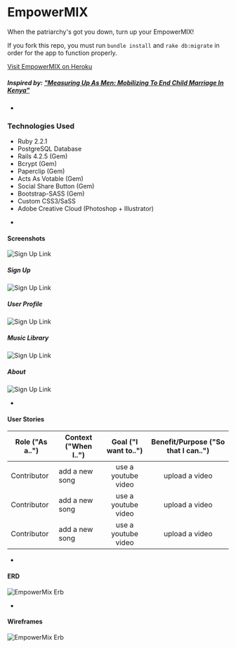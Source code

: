 # EmpowerMIX 

When the patriarchy's got you down, turn up your EmpowerMIX!

If you fork this repo, you must run `bundle install` and `rake db:migrate` in order for the app to function properly.

[Visit EmpowerMIX on Heroku](https://empowermix.herokuapp.com/)

##### Inspired by: ["Measuring Up As Men: Mobilizing To End Child Marriage In Kenya"](https://www.youtube.com/watch?v=Nb--b4l_OZ8)

-

### Technologies Used

* Ruby 2.2.1
* PostgreSQL Database
* Rails 4.2.5 (Gem)
* Bcrypt (Gem)
* Paperclip (Gem)
* Acts As Votable (Gem)
* Social Share Button (Gem)
* Bootstrap-SASS (Gem)
* Custom CSS3/SaSS
* Adobe Creative Cloud (Photoshop + Illustrator)

-

#### Screenshots

![Sign Up Link](app/assets/images/readme/index.png)

##### Sign Up

![Sign Up Link](app/assets/images/readme/signup.png)

##### User Profile

![Sign Up Link](app/assets/images/readme/profile.png)

##### Music Library

![Sign Up Link](app/assets/images/readme/library.png)

##### About

![Sign Up Link](app/assets/images/readme/about.png)

-

#### User Stories

| Role ("As a..") | Context ("When I..") | Goal ("I want to..") | Benefit/Purpose ("So that I can..") |
|-----------------|----------------------|:--------------------:|:-----------------------------------:|
| Contributor | add a new song | use a youtube video | upload a video |
| Contributor | add a new song | use a youtube video | upload a video |
| Contributor | add a new song | use a youtube video | upload a video |

-

#### ERD

![ EmpowerMix Erb ](app/assets/images/readme/erb.png)

-

#### Wireframes

![ EmpowerMix Erb ](app/assets/images/readme/erb.png)
